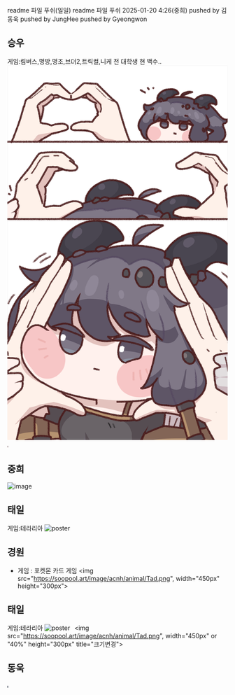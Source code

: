 readme 파일 푸쉬(일일)
readme 파일 푸쉬 2025-01-20 4:26(중희)
pushed by 김동욱
pushed by JungHee
pushed by Gyeongwon

## 승우
게임:림버스,명방,명조,브더2,트릭컬,니케
전 대학생 현 백수..
![poster](./kidi.png)
<img src=" ./kidi.png" width= "2px" height = "4px" ></img>

## 중희
![image](https://github.com/user-attachments/assets/2915d3d2-10cc-49e3-98b8-e0c70c6057c4)
<img src="[ ./kidi.png](https://github.com/user-attachments/assets/2915d3d2-10cc-49e3-98b8-e0c70c6057c4)" width= "2px" height = "4px" ></img>
<img src="[ ./kidi.png](https://github.com/user-attachments/assets/2915d3d2-10cc-49e3-98b8-e0c70c6057c4)" width= "0.1px" height = "0.1px" ></img>

## 태일
게임:테라리아
![poster](./Cat.png)
<img src=" ./Cat.png" width= "2px" height = "4px" ></img> 

## 경원
* 게임 : 포켓몬 카드 게임
<img src="https://soopool.art/image/acnh/animal/Tad.png", width="450px" height="300px"></img> 

## 태일
게임:테라리아
![poster](./Cat.png)
<img src=" ./Cat.png" width= "2px" height = "4px" ></img> 
<img src="https://soopool.art/image/acnh/animal/Tad.png", width="450px" or "40%" height="300px" title="크기변경">

## 동욱
<img src="./stanleyparable.webp" width= "2px" height = "4px" ></img>
